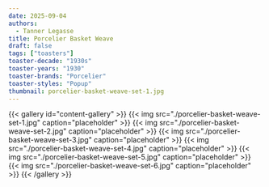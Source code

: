 ```yaml
---
date: 2025-09-04
authors:
  - Tanner Legasse
title: Porcelier Basket Weave
draft: false
tags: ["toasters"]
toaster-decade: "1930s"
toaster-years: "1930"
toaster-brands: "Porcelier"
toaster-styles: "Popup"
thumbnail: porcelier-basket-weave-set-1.jpg
---
```

{{< gallery id="content-gallery" >}}
  {{< img src="./porcelier-basket-weave-set-1.jpg" caption="placeholder" >}}
  {{< img src="./porcelier-basket-weave-set-2.jpg" caption="placeholder" >}}
  {{< img src="./porcelier-basket-weave-set-3.jpg" caption="placeholder" >}}
  {{< img src="./porcelier-basket-weave-set-4.jpg" caption="placeholder" >}}
  {{< img src="./porcelier-basket-weave-set-5.jpg" caption="placeholder" >}}
  {{< img src="./porcelier-basket-weave-set-6.jpg" caption="placeholder" >}}
{{< /gallery >}}
